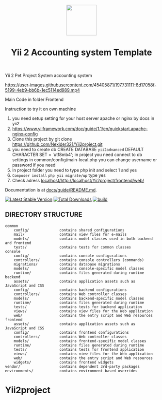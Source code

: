 <p align="center">
    <a href="https://github.com/yiisoft" target="_blank">
        <img src="https://avatars0.githubusercontent.com/u/993323" height="100px">
    </a>
    <h1 align="center">Yii 2 Accounting system Template</h1>
    <br>
</p>

Yii 2 Pet Project System accounting system



https://user-images.githubusercontent.com/45405871/197731111-8d17058f-5199-4eb9-bb6b-1ec5114ed989.mp4


Main Code in folder Frontend


Instruction to try it on own machine
1. you need setup setting for your host server apache or nginx by docs in yii2 
2. https://www.yiiframework.com/doc/guide/1.1/en/quickstart.apache-nginx-config
3. Clone this project by git clone https://github.com/Nexider321/Yii2project.git
4. you need to create db 
CREATE DATABASE `yii2advanced`
    DEFAULT CHARACTER SET = 'utf8mb4';
 in project you need connect to db settings in common/config/main-local.php you can change username or password if you need
4. In project folder you need to type php init and select 1 and yes
5. `Composer install` `php yii migrate/up` type yes
6. Check adress [localhost/http://localhost/Yii2project/frontend/web/](http://localhost/Yii2project/frontend/web/)


Documentation is at [docs/guide/README.md](docs/guide/README.md).

[![Latest Stable Version](https://img.shields.io/packagist/v/yiisoft/yii2-app-advanced.svg)](https://packagist.org/packages/yiisoft/yii2-app-advanced)
[![Total Downloads](https://img.shields.io/packagist/dt/yiisoft/yii2-app-advanced.svg)](https://packagist.org/packages/yiisoft/yii2-app-advanced)
[![build](https://github.com/yiisoft/yii2-app-advanced/workflows/build/badge.svg)](https://github.com/yiisoft/yii2-app-advanced/actions?query=workflow%3Abuild)

DIRECTORY STRUCTURE
-------------------

```
common
    config/              contains shared configurations
    mail/                contains view files for e-mails
    models/              contains model classes used in both backend and frontend
    tests/               contains tests for common classes    
console
    config/              contains console configurations
    controllers/         contains console controllers (commands)
    migrations/          contains database migrations
    models/              contains console-specific model classes
    runtime/             contains files generated during runtime
backend
    assets/              contains application assets such as JavaScript and CSS
    config/              contains backend configurations
    controllers/         contains Web controller classes
    models/              contains backend-specific model classes
    runtime/             contains files generated during runtime
    tests/               contains tests for backend application    
    views/               contains view files for the Web application
    web/                 contains the entry script and Web resources
frontend
    assets/              contains application assets such as JavaScript and CSS
    config/              contains frontend configurations
    controllers/         contains Web controller classes
    models/              contains frontend-specific model classes
    runtime/             contains files generated during runtime
    tests/               contains tests for frontend application
    views/               contains view files for the Web application
    web/                 contains the entry script and Web resources
    widgets/             contains frontend widgets
vendor/                  contains dependent 3rd-party packages
environments/            contains environment-based overrides
```
# Yii2project
